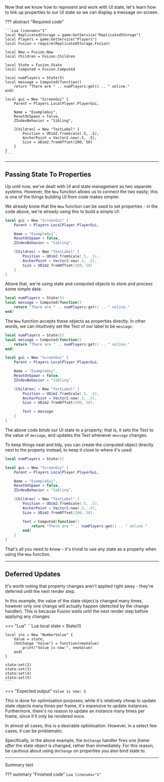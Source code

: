 Now that we know how to represent and work with UI state, let's learn how to
link up properties to our UI state so we can display a message on-screen.

??? abstract "Required code"

	```Lua linenums="1"
	local ReplicatedStorage = game:GetService("ReplicatedStorage")
	local Players = game:GetService("Players")
	local Fusion = require(ReplicatedStorage.Fusion)

	local New = Fusion.New
	local Children = Fusion.Children

	local State = Fusion.State
	local Computed = Fusion.Computed

	local numPlayers = State(5)
	local message = Computed(function()
		return "There are " .. numPlayers:get() .. " online."
	end)

	local gui = New "ScreenGui" {
		Parent = Players.LocalPlayer.PlayerGui,

		Name = "ExampleGui",
		ResetOnSpawn = false,
		ZIndexBehavior = "Sibling",

		[Children] = New "TextLabel" {
			Position = UDim2.fromScale(.5, .5),
			AnchorPoint = Vector2.new(.5, .5),
			Size = UDim2.fromOffset(200, 50)
		}
	}
	```

-----

## Passing State To Properties

Up until now, we've dealt with UI and state management as two separate systems.
However, the `New` function allows us to connect the two easily; this is one of
the things building UI from code makes simpler.

We already know that the `New` function can be used to set properties - in the
code above, we're already using this to build a simple UI:

```Lua linenums="16"
local gui = New "ScreenGui" {
	Parent = Players.LocalPlayer.PlayerGui,

	Name = "ExampleGui",
	ResetOnSpawn = false,
	ZIndexBehavior = "Sibling",

	[Children] = New "TextLabel" {
		Position = UDim2.fromScale(.5, .5),
		AnchorPoint = Vector2.new(.5, .5),
		Size = UDim2.fromOffset(200, 50)
	}
}
```

Above that, we're using state and computed objects to store and process some
simple data:

```Lua linenums="11"
local numPlayers = State(5)
local message = Computed(function()
	return "There are " .. numPlayers:get() .. " online."
end)
```

The `New` function accepts these objects as properties directly. In other words,
we can intuitively set the Text of our label to be `message`:

```Lua linenums="11" hl_lines="18"
local numPlayers = State(5)
local message = Computed(function()
	return "There are " .. numPlayers:get() .. " online."
end)

local gui = New "ScreenGui" {
	Parent = Players.LocalPlayer.PlayerGui,

	Name = "ExampleGui",
	ResetOnSpawn = false,
	ZIndexBehavior = "Sibling",

	[Children] = New "TextLabel" {
		Position = UDim2.fromScale(.5, .5),
		AnchorPoint = Vector2.new(.5, .5),
		Size = UDim2.fromOffset(200, 50),

		Text = message
	}
}
```

The above code *binds* our UI state to a property; that is, it sets the Text to
the value of `message`, and updates the Text whenever `message` changes.

To keep things neat and tidy, you can create the computed object directly next
to the property instead, to keep it close to where it's used:

```Lua linenums="11" hl_lines="15-17"
local numPlayers = State(5)

local gui = New "ScreenGui" {
	Parent = Players.LocalPlayer.PlayerGui,

	Name = "ExampleGui",
	ResetOnSpawn = false,
	ZIndexBehavior = "Sibling",

	[Children] = New "TextLabel" {
		Position = UDim2.fromScale(.5, .5),
		AnchorPoint = Vector2.new(.5, .5),
		Size = UDim2.fromOffset(200, 50),

		Text = Computed(function()
			return "There are " .. numPlayers:get() .. " online."
		end)
	}
}
```

That's all you need to know - it's trivial to use any state as a property when
using the `New` function.

-----

## Deferred Updates

It's worth noting that property changes aren't applied right away - they're
deferred until the next render step.

In this example, the value of the state object is changed many times, however
only one change will actually happen (detected by the change handler). This is
because Fusion waits until the next render step before applying any changes:

=== "Lua"
	```Lua
	local state = State(1)

	local ins = New "NumberValue" {
		Value = state,
		[OnChange "Value"] = function(newValue)
			print("Value is now:", newValue)
		end)
	}

	state:set(2)
	state:set(3)
	state:set(4)
	state:set(5)
	```
=== "Expected output"
	```
	Value is now: 5
	```

This is done for optimisation purposes; while it's relatively cheap to update
state objects many times per frame, it's expensive to update instances.
Furthermore, there's no reason to update an instance many times per frame, since
it'll only be rendered once.

In almost all cases, this is a desirable optimisation. However, in a select few
cases, it can be problematic.

Specifically, in the above example, the `OnChange` handler fires *one frame after*
the state object is changed, rather than immediately. For this reason, be
cautious about using `OnChange` on properties you also bind state to.

-----

Summary text

??? summary "Finished code"
	```Lua linenums="1"
	```